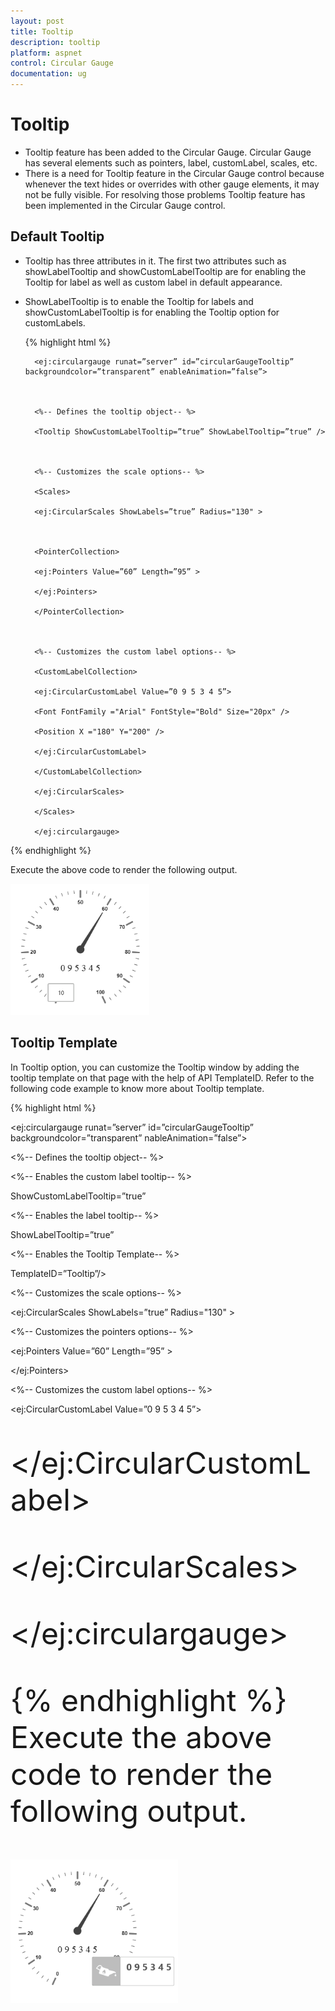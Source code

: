 ```yaml
---
layout: post
title: Tooltip
description: tooltip
platform: aspnet
control: Circular Gauge
documentation: ug
---
```


# Tooltip

* Tooltip feature has been added to the Circular Gauge. Circular Gauge has several elements such as pointers, label, customLabel, scales, etc.  
* There is a need for Tooltip feature in the Circular Gauge control because whenever the text hides or overrides with other gauge elements, it may not be fully visible. For resolving those problems Tooltip feature has been implemented in the Circular Gauge control.

## Default Tooltip

* Tooltip has three attributes in it. The first two attributes such as showLabelTooltip and showCustomLabelTooltip are for enabling the Tooltip for label as well as custom label in default appearance. 
* ShowLabelTooltip is to enable the Tooltip for labels and showCustomLabelTooltip is for enabling the Tooltip option for customLabels.


  {% highlight html %}

        <ej:circulargauge runat=”server” id=”circularGaugeTooltip” backgroundcolor=”transparent” enableAnimation=”false”>



        <%-- Defines the tooltip object-- %>

        <Tooltip ShowCustomLabelTooltip=”true” ShowLabelTooltip=”true” />



        <%-- Customizes the scale options-- %>

        <Scales>

        <ej:CircularScales ShowLabels=”true” Radius="130" >



        <PointerCollection>

        <ej:Pointers Value=”60” Length=”95” >

        </ej:Pointers>

        </PointerCollection>



        <%-- Customizes the custom label options-- %>

        <CustomLabelCollection>

        <ej:CircularCustomLabel Value=”0 9 5 3 4 5”>

        <Font FontFamily ="Arial" FontStyle="Bold" Size="20px" />

        <Position X ="180" Y="200" />

        </ej:CircularCustomLabel>

        </CustomLabelCollection>

        </ej:CircularScales>

        </Scales>

        </ej:circulargauge>

{% endhighlight %}

Execute the above code to render the following output.

 ![](Tooltip_images/Tooltip_img1.png)





## Tooltip Template

In Tooltip option, you can customize the Tooltip window by adding the tooltip template on that page with the help of API TemplateID. Refer to the following code example to know more about Tooltip template.


{% highlight html %}



<ej:circulargauge runat=”server” id=”circularGaugeTooltip” backgroundcolor=”transparent” nableAnimation=”false”>



<%-- Defines the tooltip object-- %>

<Tooltip>



<%-- Enables the custom label tooltip-- %>

ShowCustomLabelTooltip=”true”



<%-- Enables the label tooltip-- %>

ShowLabelTooltip=”true”



<%-- Enables the Tooltip Template-- %>

TemplateID=”Tooltip”/>



<%-- Customizes the scale options-- %>

<Scales>

<ej:CircularScales ShowLabels=”true” Radius="130" >



<%-- Customizes the pointers options-- %>

<PointerCollection>

<ej:Pointers Value=”60” Length=”95” >

</ej:Pointers>

</PointerCollection>



<%-- Customizes the custom label options-- %>

<CustomLabelCollection>

<ej:CircularCustomLabel Value=”0 9 5 3 4 5”>

<Font FontFamily ="Arial" FontStyle="Bold" Size="20px" />

<Position X ="180" Y="200" />

</ej:CircularCustomLabel>

</CustomLabelCollection>

</ej:CircularScales>

</Scales>

</ej:circulargauge>

{% endhighlight %}
Execute the above code to render the following output.


 ![](Tooltip_images/Tooltip_img2.png)








